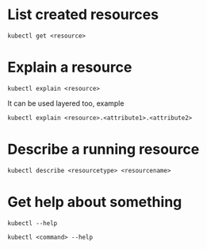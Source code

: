 # List created resources

```shell
kubectl get <resource>
```

# Explain a resource

```shell
kubectl explain <resource>
```

It can be used layered too, example

```shell
kubectl explain <resource>.<attribute1>.<attribute2>
```

# Describe a running resource

```shell
kubectl describe <resourcetype> <resourcename>
```

# Get help about something

```shell
kubectl --help
```

```shell
kubectl <command> --help
```
